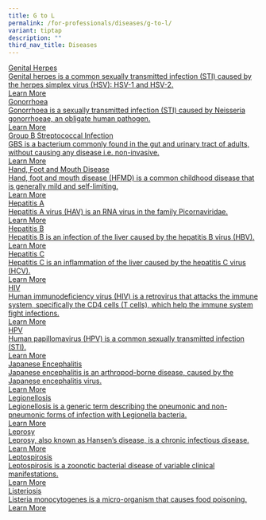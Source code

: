 ```yaml
---
title: G to L
permalink: /for-professionals/diseases/g-to-l/
variant: tiptap
description: ""
third_nav_title: Diseases
---
```

<p></p>
<div class="isomer-card-grid"><a rel="noopener noreferrer nofollow" href="/for-professionals/diseases/g-to-l/genital-herpes/" class="isomer-card"><div class="isomer-card-body"><div class="isomer-card-title">Genital Herpes</div><div class="isomer-card-description">Genital herpes is a common sexually transmitted infection (STI) caused by the herpes simplex virus (HSV): HSV-1 and HSV-2.</div><div class="isomer-card-link">Learn More</div></div></a>
<a rel="noopener noreferrer nofollow" href="/for-professionals/diseases/g-to-l/gonorrhoea/" class="isomer-card">
<div class="isomer-card-body">
<div class="isomer-card-title">Gonorrhoea</div>
<div class="isomer-card-description">Gonorrhoea is a sexually transmitted infection (STI) caused by Neisseria
gonorrhoeae, an obligate human pathogen.</div>
<div class="isomer-card-link">Learn More</div>
</div>
</a><a rel="noopener noreferrer nofollow" href="/for-professionals/diseases/g-to-l/group-b-streptococcal-infection/" class="isomer-card"><div class="isomer-card-body"><div class="isomer-card-title">Group B Streptococcal Infection</div><div class="isomer-card-description">GBS is a bacterium commonly found in the gut and urinary tract of adults, without causing any disease i.e. non-invasive.</div><div class="isomer-card-link">Learn More</div></div></a>
<a rel="noopener noreferrer nofollow" href="/for-professionals/diseases/g-to-l/hand-foot-and-mouth-disease/" class="isomer-card">
<div class="isomer-card-body">
<div class="isomer-card-title">Hand, Foot and Mouth Disease</div>
<div class="isomer-card-description">Hand, foot and mouth disease (HFMD) is a common childhood disease that
is generally mild and self-limiting.</div>
<div class="isomer-card-link">Learn More</div>
</div>
</a><a rel="noopener noreferrer nofollow" href="/for-professionals/diseases/g-to-l/hepatitis-a/" class="isomer-card"><div class="isomer-card-body"><div class="isomer-card-title">Hepatitis A</div><div class="isomer-card-description">Hepatitis A virus (HAV) is an RNA virus in the family Picornaviridae.</div><div class="isomer-card-link">Learn More</div></div></a>
<a rel="noopener noreferrer nofollow" href="/for-professionals/diseases/g-to-l/hepatitis-b/" class="isomer-card">
<div class="isomer-card-body">
<div class="isomer-card-title">Hepatitis B</div>
<div class="isomer-card-description">Hepatitis B is an infection of the liver caused by the hepatitis B virus
(HBV).</div>
<div class="isomer-card-link">Learn More</div>
</div>
</a><a rel="noopener noreferrer nofollow" href="/for-professionals/diseases/g-to-l/hepatitis-c/" class="isomer-card"><div class="isomer-card-body"><div class="isomer-card-title">Hepatitis C</div><div class="isomer-card-description">Hepatitis C is an inflammation of the liver caused by the hepatitis C virus (HCV).</div><div class="isomer-card-link">Learn More</div></div></a>
<a rel="noopener noreferrer nofollow" href="/for-professionals/diseases/g-to-l/hiv/" class="isomer-card">
<div class="isomer-card-body">
<div class="isomer-card-title">HIV</div>
<div class="isomer-card-description">Human immunodeficiency virus (HIV) is a retrovirus that attacks the immune
system, specifically the CD4 cells (T cells), which help the immune system
fight infections.</div>
<div class="isomer-card-link">Learn More</div>
</div>
</a><a rel="noopener noreferrer nofollow" href="/for-professionals/diseases/g-to-l/hpv/" class="isomer-card"><div class="isomer-card-body"><div class="isomer-card-title">HPV</div><div class="isomer-card-description">Human papillomavirus (HPV) is a common sexually transmitted infection (STI).</div><div class="isomer-card-link">Learn More</div></div></a>
<a rel="noopener noreferrer nofollow" href="/for-professionals/diseases/g-to-l/japanese-encephalitis/" class="isomer-card">
<div class="isomer-card-body">
<div class="isomer-card-title">Japanese Encephalitis</div>
<div class="isomer-card-description">Japanese encephalitis is an arthropod-borne disease, caused by the Japanese
encephalitis virus.</div>
<div class="isomer-card-link">Learn More</div>
</div>
</a><a rel="noopener noreferrer nofollow" href="/for-professionals/diseases/g-to-l/legionellosis/" class="isomer-card"><div class="isomer-card-body"><div class="isomer-card-title">Legionellosis</div><div class="isomer-card-description">Legionellosis is a generic term describing the pneumonic and non-pneumonic forms of infection with Legionella bacteria.</div><div class="isomer-card-link">Learn More</div></div></a>
<a rel="noopener noreferrer nofollow" href="/for-professionals/diseases/g-to-l/leprosy/" class="isomer-card">
<div class="isomer-card-body">
<div class="isomer-card-title">Leprosy</div>
<div class="isomer-card-description">Leprosy, also known as Hansen’s disease, is a chronic infectious disease.</div>
<div class="isomer-card-link">Learn More</div>
</div>
</a><a rel="noopener noreferrer nofollow" href="/for-professionals/diseases/g-to-l/leptospirosis/" class="isomer-card"><div class="isomer-card-body"><div class="isomer-card-title">Leptospirosis</div><div class="isomer-card-description">Leptospirosis is a zoonotic bacterial disease of variable clinical manifestations.</div><div class="isomer-card-link">Learn More</div></div></a>
<a rel="noopener noreferrer nofollow" href="/for-professionals/diseases/g-to-l/listeriosis/" class="isomer-card">
<div class="isomer-card-body">
<div class="isomer-card-title">Listeriosis</div>
<div class="isomer-card-description">Listeria monocytogenes is a micro-organism that causes food poisoning.</div>
<div class="isomer-card-link">Learn More</div>
</div>
</a>
</div>
<p></p>